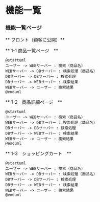 # 機能一覧
### 機能一覧ページ
** フロント（顧客に公開）**

 

 

** 1-1 商品一覧ページ　**
```uml
@startuml
ユーザー -> WEBサーバー : 検索（商品名）
WEBサーバー -> DBサーバー : 検索処理（商品名）
DBサーバー -> DBサーバー : 検索処理
DBサーバー -> WEBサーバー : 検索結果
WEBサーバー -> ユーザー : 検索結果
@enduml
```
** 1-2　商品詳細ページ　**
```uml
@startuml
ユーザー -> WEBサーバー : 検索（商品名）
WEBサーバー -> DBサーバー : 検索処理（商品名）
DBサーバー -> DBサーバー : 検索処理
DBサーバー -> WEBサーバー : 検索結果
WEBサーバー -> ユーザー : 検索結果
@enduml
```
** 1-3　ショッピングカート　**
```uml
@startuml
ユーザー -> WEBサーバー : 検索（商品名）
WEBサーバー -> DBサーバー : 検索処理（商品名）
DBサーバー -> DBサーバー : 検索処理
DBサーバー -> WEBサーバー : 検索結果
WEBサーバー -> ユーザー : 検索結果
@enduml
```

